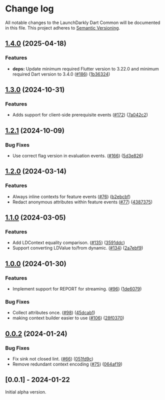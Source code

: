 # Change log

All notable changes to the LaunchDarkly Dart Common will be documented in this file. This project adheres to [Semantic Versioning](https://semver.org).

## [1.4.0](https://github.com/launchdarkly/flutter-client-sdk/compare/launchdarkly_dart_common-v1.3.0...launchdarkly_dart_common-v1.4.0) (2025-04-18)


### Features

* **deps:** Update minimum required Flutter version to 3.22.0 and minimum required Dart version to 3.4.0 ([#186](https://github.com/launchdarkly/flutter-client-sdk/issues/186)) ([1b36324](https://github.com/launchdarkly/flutter-client-sdk/commit/1b363247ef5d01e08baa480e4f5ed4b644397dad))

## [1.3.0](https://github.com/launchdarkly/flutter-client-sdk/compare/launchdarkly_dart_common-v1.2.1...launchdarkly_dart_common-v1.3.0) (2024-10-31)


### Features

* Adds support for client-side prerequisite events ([#172](https://github.com/launchdarkly/flutter-client-sdk/issues/172)) ([7a042c2](https://github.com/launchdarkly/flutter-client-sdk/commit/7a042c2047798831b62ea29243313d7e411d22e1))

## [1.2.1](https://github.com/launchdarkly/flutter-client-sdk/compare/launchdarkly_dart_common-v1.2.0...launchdarkly_dart_common-v1.2.1) (2024-10-09)


### Bug Fixes

* Use correct flag version in evaluation events. ([#166](https://github.com/launchdarkly/flutter-client-sdk/issues/166)) ([5d3e826](https://github.com/launchdarkly/flutter-client-sdk/commit/5d3e826bbb2345b259b6ac29732440b58f29b673))

## [1.2.0](https://github.com/launchdarkly/flutter-client-sdk/compare/launchdarkly_dart_common-v1.1.0...launchdarkly_dart_common-v1.2.0) (2024-03-14)


### Features

* Always inline contexts for feature events ([#76](https://github.com/launchdarkly/flutter-client-sdk/issues/76)) ([b2ebcbf](https://github.com/launchdarkly/flutter-client-sdk/commit/b2ebcbfd8c3c817595821f91ffb7ac02687bb41f))
* Redact anonymous attributes within feature events ([#77](https://github.com/launchdarkly/flutter-client-sdk/issues/77)) ([4387375](https://github.com/launchdarkly/flutter-client-sdk/commit/4387375f65c544f92cb65ce9882bb436ae95631b))

## [1.1.0](https://github.com/launchdarkly/flutter-client-sdk/compare/launchdarkly_dart_common-v1.0.0...launchdarkly_dart_common-v1.1.0) (2024-03-05)


### Features

* Add LDContext equality comparison. ([#135](https://github.com/launchdarkly/flutter-client-sdk/issues/135)) ([3591ddc](https://github.com/launchdarkly/flutter-client-sdk/commit/3591ddce335c756518ac792f219b41f496b300ac))
* Support converting LDValue to/from dynamic. ([#134](https://github.com/launchdarkly/flutter-client-sdk/issues/134)) ([2a7ebf9](https://github.com/launchdarkly/flutter-client-sdk/commit/2a7ebf97382bc6141ac3d70fc600ae185d0c5e84))

## [1.0.0](https://github.com/launchdarkly/flutter-client-sdk/compare/launchdarkly_dart_common-v0.0.2...launchdarkly_dart_common-v1.0.0) (2024-01-30)


### Features

* Implement support for REPORT for streaming. ([#96](https://github.com/launchdarkly/flutter-client-sdk/issues/96)) ([1de6079](https://github.com/launchdarkly/flutter-client-sdk/commit/1de60797e2edaac2fdf38f829ee4e3f15260f963))


### Bug Fixes

* Collect attributes once. ([#98](https://github.com/launchdarkly/flutter-client-sdk/issues/98)) ([45dcab1](https://github.com/launchdarkly/flutter-client-sdk/commit/45dcab15cf8e069277d15c05064e17dda0e51d4e))
* making context builder easier to use ([#106](https://github.com/launchdarkly/flutter-client-sdk/issues/106)) ([28f0370](https://github.com/launchdarkly/flutter-client-sdk/commit/28f0370eb0a1b86af51d207948b2f4169a937eef))

## [0.0.2](https://github.com/launchdarkly/flutter-client-sdk/compare/launchdarkly_dart_common-v0.0.1...launchdarkly_dart_common-v0.0.2) (2024-01-24)


### Bug Fixes

* Fix sink not closed lint. ([#66](https://github.com/launchdarkly/flutter-client-sdk/issues/66)) ([051fd9c](https://github.com/launchdarkly/flutter-client-sdk/commit/051fd9cfc405f23e0bac64da90b9277ccdf5e188))
* Remove redundant context encoding ([#75](https://github.com/launchdarkly/flutter-client-sdk/issues/75)) ([064af19](https://github.com/launchdarkly/flutter-client-sdk/commit/064af19479d8a112399d5acfdf17b11099937d33))

## [0.0.1] - 2024-01-22

Initial alpha version.
